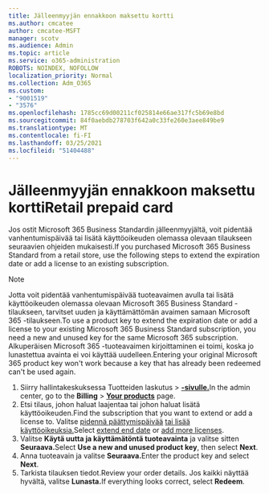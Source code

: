 ```yaml
---
title: Jälleenmyyjän ennakkoon maksettu kortti
ms.author: cmcatee
author: cmcatee-MSFT
manager: scotv
ms.audience: Admin
ms.topic: article
ms.service: o365-administration
ROBOTS: NOINDEX, NOFOLLOW
localization_priority: Normal
ms.collection: Adm_O365
ms.custom:
- "9001519"
- "3576"
ms.openlocfilehash: 1785cc69d00211cf025814e66ae317fc5b69e8bd
ms.sourcegitcommit: 84f0aebdb278703f642a0c33fe260e3aee849be9
ms.translationtype: MT
ms.contentlocale: fi-FI
ms.lasthandoff: 03/25/2021
ms.locfileid: "51404488"
---
```

# <a name="retail-prepaid-card"></a><span data-ttu-id="53ce8-102">Jälleenmyyjän ennakkoon maksettu kortti</span><span class="sxs-lookup"><span data-stu-id="53ce8-102">Retail prepaid card</span></span>

<span data-ttu-id="53ce8-103">Jos ostit Microsoft 365 Business Standardin jälleenmyyjältä, voit pidentää vanhentumispäivää tai lisätä käyttöoikeuden olemassa olevaan tilaukseen seuraavien ohjeiden mukaisesti.</span><span class="sxs-lookup"><span data-stu-id="53ce8-103">If you purchased Microsoft 365 Business Standard from a retail store, use the following steps to extend the expiration date or add a license to an existing subscription.</span></span>

> [!NOTE]
> <span data-ttu-id="53ce8-104">Jotta voit pidentää vanhentumispäivää tuoteavaimen avulla tai lisätä käyttöoikeuden olemassa olevaan Microsoft 365 Business Standard -tilaukseen, tarvitset uuden ja käyttämättömän avaimen samaan Microsoft 365 -tilaukseen.</span><span class="sxs-lookup"><span data-stu-id="53ce8-104">To use a product key to extend the expiration date or add a license to your existing Microsoft 365 Business Standard subscription, you need a new and unused key for the same Microsoft 365 subscription.</span></span> <span data-ttu-id="53ce8-105">Alkuperäisen Microsoft 365 -tuoteavaimen kirjoittaminen ei toimi, koska jo lunastettua avainta ei voi käyttää uudelleen.</span><span class="sxs-lookup"><span data-stu-id="53ce8-105">Entering your original Microsoft 365 product key won't work because a key that has already been redeemed can't be used again.</span></span>

1. <span data-ttu-id="53ce8-106">Siirry hallintakeskuksessa Tuotteiden laskutus   >  **[-sivulle.](https://go.microsoft.com/fwlink/p/?linkid=842054)**</span><span class="sxs-lookup"><span data-stu-id="53ce8-106">In the admin center, go to the **Billing** > **[Your products](https://go.microsoft.com/fwlink/p/?linkid=842054)** page.</span></span>
2. <span data-ttu-id="53ce8-107">Etsi tilaus, johon haluat laajentaa tai johon haluat lisätä käyttöoikeuden.</span><span class="sxs-lookup"><span data-stu-id="53ce8-107">Find the subscription that you want to extend or add a license to.</span></span> <span data-ttu-id="53ce8-108">Valitse [pidennä päättymispäivää](https://go.microsoft.com/fwlink/p/?linkid=842054) [tai lisää käyttöoikeuksia.](https://go.microsoft.com/fwlink/p/?linkid=842054)</span><span class="sxs-lookup"><span data-stu-id="53ce8-108">Select [extend end date](https://go.microsoft.com/fwlink/p/?linkid=842054) or [add more licenses](https://go.microsoft.com/fwlink/p/?linkid=842054).</span></span>
3. <span data-ttu-id="53ce8-109">Valitse **Käytä uutta ja käyttämätöntä tuoteavainta** ja valitse sitten **Seuraava.**</span><span class="sxs-lookup"><span data-stu-id="53ce8-109">Select **Use a new and unused product key**, then select **Next**.</span></span>
4. <span data-ttu-id="53ce8-110">Anna tuoteavain ja valitse **Seuraava.**</span><span class="sxs-lookup"><span data-stu-id="53ce8-110">Enter the product key and select **Next**.</span></span>
5. <span data-ttu-id="53ce8-111">Tarkista tilauksen tiedot.</span><span class="sxs-lookup"><span data-stu-id="53ce8-111">Review your order details.</span></span> <span data-ttu-id="53ce8-112">Jos kaikki näyttää hyvältä, valitse **Lunasta.**</span><span class="sxs-lookup"><span data-stu-id="53ce8-112">If everything looks correct, select **Redeem**.</span></span>